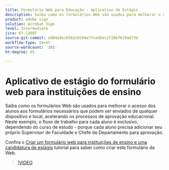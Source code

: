```yaml
---
title: Formulário Web para Educação - Aplicativo de Estágio
description: Saiba como os formulários Web são usados para melhorar o acesso dos alunos aos formulários necessários
product: adobe sign
solution: Acrobat Sign
level: Intermediate
jira: KT-13607
source-git-commit: ed04a9ec6562c0104e77cedbec2f28bf610a673e
workflow-type: tm+mt
source-wordcount: '101'
ht-degree: 0%

---
```


# Aplicativo de estágio do formulário web para instituições de ensino

Saiba como os formulários Web são usados para melhorar o acesso dos alunos aos formulários necessários que podem ser enviados de qualquer dispositivo e local, acelerando os processos de aprovação educacional. Neste exemplo, o fluxo de trabalho para cada aluno é exclusivo, dependendo do curso de estudo - porque cada aluno precisa adicionar seu próprio Supervisor de Faculdade e Chefe de Departamento para aprovação.

Confira o [Criar um formulário web para instituições de ensino e uma candidatura de estágio](usecase-edu-intern-create.md) tutorial para saber como criar este formulário da Web.

>[!VIDEO](https://video.tv.adobe.com/v/3421773?quality=12&learn=on&hidetitle=true)
